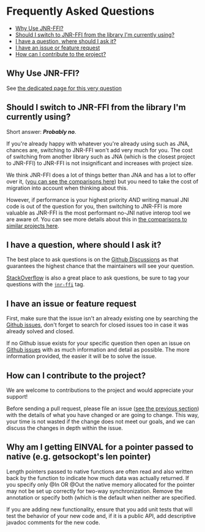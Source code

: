 # Frequently Asked Questions

* [Why Use JNR-FFI?](#why-use-jnr-ffi)
* [Should I switch to JNR-FFI from the library I'm currently using?](#should-i-switch-to-jnr-ffi-from-the-library-im-currently-using)
* [I have a question, where should I ask it?](#i-have-a-question-where-should-i-ask-it)
* [I have an issue or feature request](#i-have-an-issue-or-feature-request)
* [How can I contribute to the project?](#how-can-i-contribute-to-the-project)

## Why Use JNR-FFI?

See [the dedicated page for this very question](WhyUseJNR.md)

## Should I switch to JNR-FFI from the library I'm currently using?

Short answer: ***Probably no***.

If you're already happy with whatever you're already using such as JNA, chances are, switching to JNR-FFI won't add very
much for you. The cost of switching from another library such as JNA (which is the closest project to JNR-FFI) to
JNR-FFI is not insignificant and increases with project size.

We think JNR-FFI does a lot of things better than JNA and has a lot to offer over it,
([you can see the comparisons here](ComparisonToSimilarProjects.md)) but you need to take the cost of migration into
account when thinking about this.

However, if performance is your highest priority *AND* writing manual JNI code is out of the question for you, then
switching to JNR-FFI is more valuable as JNR-FFI is the most performant no-JNI native interop tool we are aware of. You
can see more details about this in [the comparisons to similar projects here](ComparisonToSimilarProjects.md).

## I have a question, where should I ask it?

The best place to ask questions is on the [Github Discussions](https://github.com/jnr/jnr-ffi/discussions) as that
guarantees the highest chance that the maintainers will see your question.

[StackOverflow](https://stackoverflow.com/) is also a great place to ask questions, be sure to tag your questions with
the [`jnr-ffi`](https://stackoverflow.com/questions/tagged/jnr-ffi) tag.

## I have an issue or feature request

First, make sure that the issue isn't an already existing one by searching
the [Github issues](https://github.com/jnr/jnr-ffi/issues), don't forget to search for closed issues too in case it was
already solved and closed.

If no Github issue exists for your specific question then open an issue
on [Github issues](https://github.com/jnr/jnr-ffi/issues) with as much information and detail as possible. The more
information provided, the easier it will be to solve the issue.

## How can I contribute to the project?

We are welcome to contributions to the project and would appreciate your support!

Before sending a pull request, please file an issue ([see the previous section](#i-have-an-issue-or-feature-request))
with the details of what you have changed or are going to change. This way, your time is not wasted if the change does
not meet our goals, and we can discuss the changes in depth within the issue.

## Why am I getting EINVAL for a pointer passed to native (e.g. getsockopt's len pointer)

Length pointers passed to native functions are often read and also written back by the function to indicate how much
data was actually returned. If you specify only @In OR @Out the native memory allocated for the pointer may not be
set up correctly for two-way synchronization. Remove the annotation or specify both (which is the default when neither
are specified.


If you are adding new functionality, ensure that you add unit tests that will test the behavior of your new code and, if
it is a public API, add descriptive javadoc comments for the new code.
